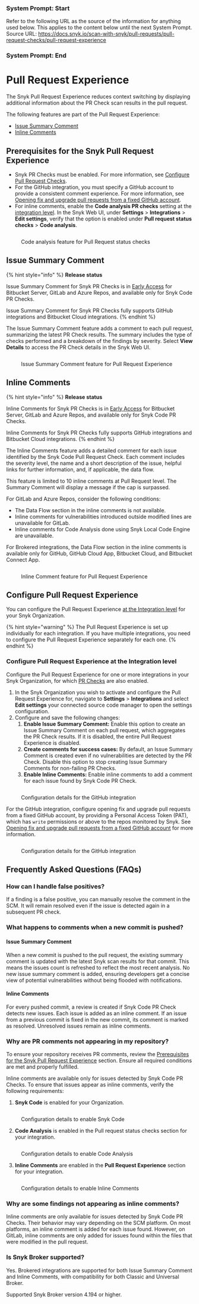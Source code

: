 ### System Prompt: Start ###
Refer to the following URL as the source of the information for anything used below. This applies to the content below until the next System Prompt.
Source URL: https://docs.snyk.io/scan-with-snyk/pull-requests/pull-request-checks/pull-request-experience
### System Prompt: End ###

# Pull Request Experience

The Snyk Pull Request Experience reduces context switching by displaying additional information about the PR Check scan results in the pull request.

The following features are part of the Pull Request Experience:

* [Issue Summary Comment](pull-request-experience.md#issue-summary-comment)
* [Inline Comments](pull-request-experience.md#inline-comments)

## Prerequisites for the Snyk Pull Request Experience

* Snyk PR Checks must be enabled. For more information, see [Configure Pull Request Checks](configure-pull-request-checks.md).
* For the GitHub integration, you must specify a GitHub account  to provide a consistent comment experience. For more information, see [Opening fix and upgrade pull requests from a fixed GitHub account](../snyk-pull-or-merge-requests/opening-fix-and-upgrade-pull-requests-from-a-fixed-github-account.md).
* For inline comments, enable the **Code analysis PR checks** setting at the [integration level](pull-request-experience.md#configure-pull-request-experience-at-the-integration-level). In the Snyk Web UI, under **Settings** > **Integrations** > **Edit settings**,  verify that the option is enabled under **Pull request status checks** > **Code analysis**.

<figure><img src="../../../.gitbook/assets/Screenshot 2024-11-27 at 14.14.35.png" alt=""><figcaption><p>Code analysis feature for Pull Request status checks</p></figcaption></figure>

## Issue Summary Comment

{% hint style="info" %}
**Release status**

Issue Summary Comment for Snyk PR Checks is in [Early Access](../../../getting-started/snyk-release-process.md#early-access-features) for Bitbucket Server, GitLab and Azure Repos, and available only for Snyk Code PR Checks.

Issue Summary Comment for Snyk PR Checks fully supports GitHub integrations and Bitbucket Cloud integrations.
{% endhint %}

The Issue Summary Comment feature adds a comment to each pull request, summarizing the latest PR Check results. The summary includes the type of checks performed and a breakdown of the findings by severity. Select **View Details** to access the PR Check details in the Snyk Web UI.

<figure><img src="../../../.gitbook/assets/image (586).png" alt=""><figcaption><p>Issue Summary Comment feature for Pull Request Experience</p></figcaption></figure>

## Inline Comments

{% hint style="info" %}
**Release status**

Inline Comments for Snyk PR Checks is in [Early Access](../../../getting-started/snyk-release-process.md#early-access-features) for Bitbucket Server, GitLab and Azure Repos, and available only for Snyk Code PR Checks.

Inline Comments for Snyk PR Checks fully supports GitHub integrations and Bitbucket Cloud integrations.
{% endhint %}

The Inline Comments feature adds a detailed comment for each issue identified by the Snyk Code Pull Request Check. Each comment includes the severity level, the name and a short description of the issue, helpful links for further information, and, if applicable, the data flow.&#x20;

This feature is limited to 10 inline comments at Pull Request level. The Summary Comment will display a message if the cap is surpassed.

For GitLab and Azure Repos, consider the following conditions:

* The Data Flow section in the inline comments is not available.
* Inline comments for vulnerabilities introduced outside modified lines are unavailable for GitLab.
* Inline comments for Code Analysis done using Snyk Local Code Engine are unavailable.

For Brokered integrations, the Data Flow section in the inline comments is available only for GitHub, GitHub Cloud App, Bitbucket Cloud, and Bitbucket Connect App.

<figure><img src="../../../.gitbook/assets/inline_comment_feature.png" alt=""><figcaption><p>Inline Comment feature for Pull Request Experience</p></figcaption></figure>

## Configure Pull Request Experience

You can configure the Pull Request Experience [at the Integration level](pull-request-experience.md#configure-pull-request-experience-at-the-integration-level) for your Snyk Organization.

{% hint style="warning" %}
The Pull Request Experience is set up individually for each integration. If you have multiple integrations, you need to configure the Pull Request Experience separately for each one.
{% endhint %}

### Configure Pull Request Experience at the Integration level

Configure the Pull Request Experience for one or more integrations in your Snyk Organization, for which [PR Checks](configure-pull-request-checks.md#configure-pr-checks-at-the-integration-level) are also enabled.

1. In the Snyk Organization you wish to activate and configure the Pull Request Experience for, navigate to **Settings** > **Integrations** and select **Edit settings** your connected source code manager to open the settings configuration.
2. Configure and save the following changes:
   1. **Enable Issue Summary Comment:** Enable this option to create an Issue Summary Comment on each pull request, which aggregates the PR Check results. If it is disabled, the entire Pull Request Experience is disabled.
   2. **Create comments for success cases:** By default, an Issue Summary Comment is created even if no vulnerabilities are detected by the PR Check. Disable this option to stop creating Issue Summary Comments for non-failing PR Checks.
   3. **Enable Inline Comments:** Enable inline comments to add a comment for each issue found by Snyk Code PR Check.

<figure><img src="../../../.gitbook/assets/Screenshot 2024-11-27 at 11.44.50.png" alt=""><figcaption><p>Configuration details for the GitHub integration</p></figcaption></figure>

For the GitHub integration, configure opening fix and upgrade pull requests from a fixed GitHub account, by providing a Personal Access Token (PAT), which has `write` permissions or above to the repos monitored by Snyk. See[ ](../snyk-pull-or-merge-requests/opening-fix-and-upgrade-pull-requests-from-a-fixed-github-account.md)[Opening fix and upgrade pull requests from a fixed GitHub account](../snyk-pull-or-merge-requests/opening-fix-and-upgrade-pull-requests-from-a-fixed-github-account.md) for more information.

<figure><img src="../../../.gitbook/assets/pat_config.png" alt=""><figcaption><p>Configuration details for the GitHub integration</p></figcaption></figure>

## Frequently Asked Questions (FAQs)

### How can I handle false positives?

If a finding is a false positive, you can manually resolve the comment in the SCM. It will remain resolved even if the issue is detected again in a subsequent PR check.

### What happens to comments when a new commit is pushed?

#### **Issue Summary Comment**

When a new commit is pushed to the pull request, the existing summary comment is updated with the latest Snyk scan results for that commit. This means the issues count is refreshed to reflect the most recent analysis. No new issue summary comment is added, ensuring developers get a concise view of potential vulnerabilities without being flooded with notifications.

#### **Inline Comments**

For every pushed commit, a review is created if Snyk Code PR Check detects new issues. Each issue is added as an inline comment. If an issue from a previous commit is fixed in the new commit, its comment is marked as resolved. Unresolved issues remain as inline comments.

### Why are PR comments not appearing in my repository?

To ensure your repository receives PR comments, review the [Prerequisites for the Snyk Pull Request Experience](pull-request-experience.md#prerequisites-for-the-snyk-pull-request-experience) section. Ensure all required conditions are met and properly fulfilled.

Inline comments are available only for issues detected by Snyk Code PR Checks. To ensure that issues appear as inline comments, verify the following requirements:

1. **Snyk Code** is enabled for your Organization.

<figure><img src="../../../.gitbook/assets/enable_snyk_code.png" alt=""><figcaption><p>Configuration details to enable Snyk Code</p></figcaption></figure>

2. **Code Analysis** is enabled in the Pull request status checks section for your integration.

<figure><img src="../../../.gitbook/assets/enable_code_analysis.png" alt=""><figcaption><p>Configuration details to enable Code Analysis</p></figcaption></figure>

3. **Inline Comments** are enabled in the **Pull Request Experience** section for your integration.

<figure><img src="../../../.gitbook/assets/enable_inline_comments.png" alt=""><figcaption><p>Configuration details to enable Inline Comments</p></figcaption></figure>

### Why are some findings not appearing as inline comments?

Inline comments are only available for issues detected by Snyk Code PR Checks. Their behavior may vary depending on the SCM platform. On most platforms, an inline comment is added for each issue found. However, on GitLab, inline comments are only added for issues found within the files that were modified in the pull request.

### Is Snyk Broker supported?

Yes. Brokered integrations are supported for both Issue Summary Comment and Inline Comments, with compatibility for both Classic and Universal Broker.&#x20;

Supported Snyk Broker version 4.194 or higher.

